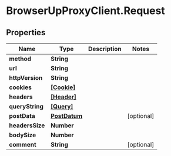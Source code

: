 # BrowserUpProxyClient.Request

## Properties

Name | Type | Description | Notes
------------ | ------------- | ------------- | -------------
**method** | **String** |  | 
**url** | **String** |  | 
**httpVersion** | **String** |  | 
**cookies** | [**[Cookie]**](Cookie.md) |  | 
**headers** | [**[Header]**](Header.md) |  | 
**queryString** | [**[Query]**](Query.md) |  | 
**postData** | [**PostDatum**](PostDatum.md) |  | [optional] 
**headersSize** | **Number** |  | 
**bodySize** | **Number** |  | 
**comment** | **String** |  | [optional] 


